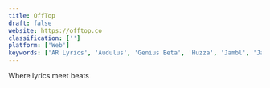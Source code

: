 ```yaml
---
title: OffTop
draft: false 
website: https://offtop.co
classification: ['']
platform: ['Web']
keywords: ['AR Lyrics', 'Audulus', 'Genius Beta', 'Huzza', 'Jambl', 'Jamly', 'KanyeText', 'Knowledge Officer', 'Lazyjot', 'Lyrics Training', 'LyricsPoster', 'Musixmatch 4 Apple Watch', 'NodeBeat', 'Spotify Magic Leap', 'Translated Lyrics by Musixmatch', 'Volley', 'keezy', 'lyrics.rip', 'tonic']
---
```

Where lyrics meet beats